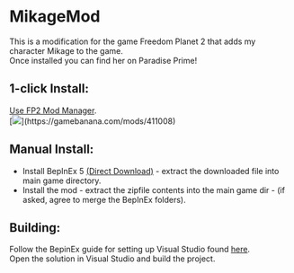 # MikageMod  
This is a modification for the game Freedom Planet 2 that adds my character Mikage to the game.  
Once installed you can find her on Paradise Prime!  

## 1-click Install:  
[Use FP2 Mod Manager](https://gamebanana.com/tools/10870).  
[![]("https://gamebanana.com/mods/embeddables/411008?type=medium_square")](https://gamebanana.com/mods/411008)

## Manual Install:  

* Install BepInEx 5 [(Direct Download)](https://github.com/BepInEx/BepInEx/releases/download/v5.4.21/BepInEx_x86_5.4.21.0.zip) - extract the downloaded file into main game directory.  
* Install the mod - extract the zipfile contents into the main game dir - (if asked, agree to merge the BepInEx folders).  

## Building:  
Follow the BepinEx guide for setting up Visual Studio found [here](https://docs.bepinex.dev/master/index.html).  
Open the solution in Visual Studio and build the project.
